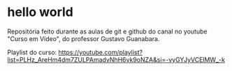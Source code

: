 # hello world
Repositória feito durante as aulas de git e github do canal no youtube "Curso em Vídeo", do professor Gustavo Guanabara.

Playlist do curso: https://youtube.com/playlist?list=PLHz_AreHm4dm7ZULPAmadvNhH6vk9oNZA&si=-vyGYJyVCElMW_-k
